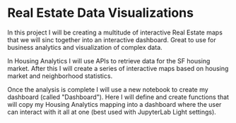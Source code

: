 # Real Estate Data Visualizations

In this project I will be creating a multitude of interactive Real Estate maps that we will sinc together into an interactive dashboard. Great to use for business analytics and visualization of complex data. 

In Housing Analytics I will use APIs to retrieve data for the SF housing market. After this I will create a series of interactive maps based on housing market and neighborhood statistics. 

Once the analysis is complete I will use a new notebook to create my dashboard (called "Dashboard"). Here I will define and create functions that will copy my Housing Analytics mapping into a dashboard where the user can interact with it all at one (best used with JupyterLab Light settings).
